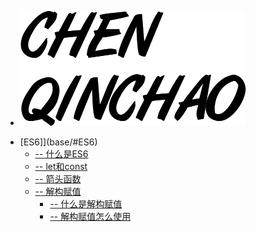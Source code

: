 - <a href="http://www.biuxbiu.design/#/" target="_blank"><img class="logo" src="img/logo.png" /></a>

* [ES6]](base/#ES6)
    * [-- 什么是ES6](base/#什么是ES6)
    * [-- let和const](base/#let和const)
    * [-- 箭头函数](base/#箭头函数)
    * [-- 解构赋值](base/#解构赋值)
        * [-- 什么是解构赋值](base/#什么是解构赋值)
        * [-- 解构赋值怎么使用](base/#解构赋值怎么使用)
     